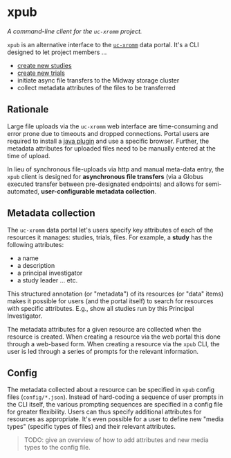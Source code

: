 # xpub

*A command-line client for the `uc-xromm` project.*

`xpub` is an alternative interface to the [`uc-xromm`](http://xromm.rcc.uchicago.edu/) data portal.  It's a CLI designed to let project members ...

* [create new studies](https://wiki.brown.edu/confluence/display/ctx/How+to+Create+a+New+Study)
* [create new trials](https://wiki.brown.edu/confluence/display/ctx/How+to+Create+Trials)
* initiate async file transfers to the Midway storage cluster
* collect metadata attributes of the files to be transferred


## Rationale

Large file uploads via the `uc-xromm` web interface are time-consuming and
error prone due to timeouts and dropped connections.  Portal users are required to install a [java plugin](https://wiki.brown.edu/confluence/display/ctx/How+to+upload+files) and use a specific browser.  Further, the metadata attributes for uploaded files need to be manually entered at the time of upload.

In lieu of synchronous file-uploads via http and manual meta-data entry, the `xpub` client is designed for **asynchronous file transfers** (via a Globus executed transfer between pre-designated endpoints) and allows for semi-automated, **user-configurable metadata collection**.


## Metadata collection

The `uc-xromm` data portal let's users specify key attributes of each of the resources it manages: studies, trials, files.  For example, a **study** has the following attributes:

* a name
* a description
* a principal investigator
* a study leader
... etc.

This structured annotation (or "metadata") of its resources (or "data" items) makes it possible for users (and the portal itself) to search for resources with specific attributes.  E.g., show all studies run by this Principal Investigator.

The metadata attributes for a given resource are collected when the resource is created.  When creating a resource via the web portal this done through a web-based form.  When creating a resource via the `xpub` CLI, the user is led through a series of prompts for the relevant information.


## Config

The metadata collected about a resource can be specified in `xpub` config
files (`config/*.json`).  Instead of hard-coding a sequence of user prompts in the CLI itself, the various prompting sequences are specified in a config file for greater flexibility.  Users can thus specify additional attributes for resources as appropriate.  It's even possible for a user to define new "media types" (specific types of files) and their relevant attributes.

> TODO: give an overview of how to add attributes and new media types to the
> config file.
